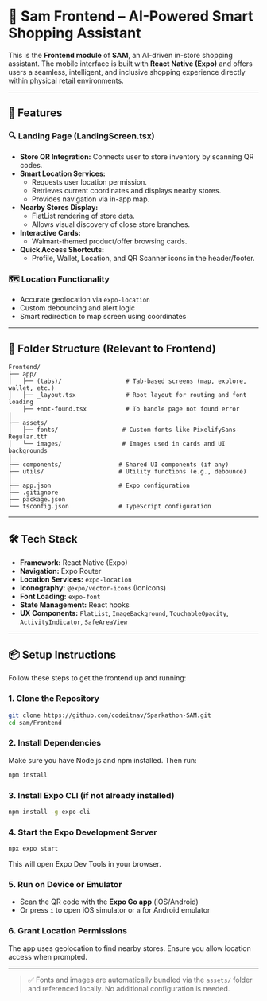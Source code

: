 # 📱 Sam Frontend – AI-Powered Smart Shopping Assistant

This is the **Frontend module** of **SAM**, an AI-driven in-store shopping assistant. The mobile interface is built with **React Native (Expo)** and offers users a seamless, intelligent, and inclusive shopping experience directly within physical retail environments.

---

## 🚀 Features

### 🔍 Landing Page (LandingScreen.tsx)
- **Store QR Integration:** Connects user to store inventory by scanning QR codes.
- **Smart Location Services:**
  - Requests user location permission.
  - Retrieves current coordinates and displays nearby stores.
  - Provides navigation via in-app map.
- **Nearby Stores Display:**
  - FlatList rendering of store data.
  - Allows visual discovery of close store branches.
- **Interactive Cards:**
  - Walmart-themed product/offer browsing cards.
- **Quick Access Shortcuts:**
  - Profile, Wallet, Location, and QR Scanner icons in the header/footer.

### 🗺️ Location Functionality
- Accurate geolocation via `expo-location`
- Custom debouncing and alert logic
- Smart redirection to map screen using coordinates

---

## 📂 Folder Structure (Relevant to Frontend)

```
Frontend/
├── app/
│   ├── (tabs)/                  # Tab-based screens (map, explore, wallet, etc.)
│   ├── _layout.tsx              # Root layout for routing and font loading
    ├── +not-found.tsx           # To handle page not found error
│
├── assets/
│   ├── fonts/                  # Custom fonts like PixelifySans-Regular.ttf
│   └── images/                 # Images used in cards and UI backgrounds
│
├── components/                # Shared UI components (if any)
├── utils/                     # Utility functions (e.g., debounce)
│
├── app.json                   # Expo configuration
├── .gitignore
├── package.json
└── tsconfig.json              # TypeScript configuration
```

---

## 🛠️ Tech Stack

- **Framework:** React Native (Expo)
- **Navigation:** Expo Router
- **Location Services:** `expo-location`
- **Iconography:** `@expo/vector-icons` (Ionicons)
- **Font Loading:** `expo-font`
- **State Management:** React hooks
- **UX Components:** `FlatList`, `ImageBackground`, `TouchableOpacity`, `ActivityIndicator`, `SafeAreaView`

---

## 📦 Setup Instructions

Follow these steps to get the frontend up and running:

### 1. Clone the Repository

```bash
git clone https://github.com/codeitnav/Sparkathon-SAM.git
cd sam/Frontend
```

### 2. Install Dependencies

Make sure you have Node.js and npm installed. Then run:

```bash
npm install
```

### 3. Install Expo CLI (if not already installed)

```bash
npm install -g expo-cli
```

### 4. Start the Expo Development Server

```bash
npx expo start
```

This will open Expo Dev Tools in your browser.

### 5. Run on Device or Emulator

- Scan the QR code with the **Expo Go app** (iOS/Android)  
- Or press `i` to open iOS simulator or `a` for Android emulator

### 6. Grant Location Permissions

The app uses geolocation to find nearby stores. Ensure you allow location access when prompted.

---

> ✅ Fonts and images are automatically bundled via the `assets/` folder and referenced locally. No additional configuration is needed.
